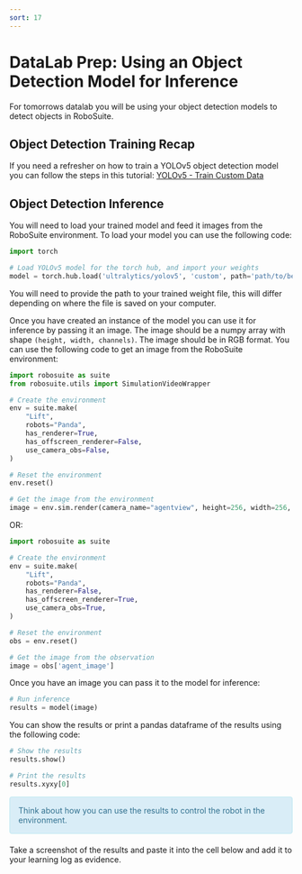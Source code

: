 ```yaml
---
sort: 17
---
```

# DataLab Prep: Using an Object Detection Model for Inference

For tomorrows datalab you will be using your object detection models to detect objects in RoboSuite. 

## Object Detection Training Recap

If you need a refresher on how to train a YOLOv5 object detection model you can follow the steps in this tutorial: [YOLOv5 - Train Custom Data](https://github.com/ultralytics/yolov5/wiki/Train-Custom-Data)

## Object Detection Inference

You will need to load your trained model and feed it images from the RoboSuite environment. To load your model you can use the following code:

```python
import torch

# Load YOLOv5 model for the torch hub, and import your weights
model = torch.hub.load('ultralytics/yolov5', 'custom', path='path/to/best.pt')
```
You will need to provide the path to your trained weight file, this will differ depending on where the file is saved on your computer.

Once you have created an instance of the model you can use it for inference by passing it an image. The image should be a numpy array with shape `(height, width, channels)`. The image should be in RGB format. You can use the following code to get an image from the RoboSuite environment:

```python
import robosuite as suite
from robosuite.utils import SimulationVideoWrapper

# Create the environment
env = suite.make(
    "Lift",
    robots="Panda",
    has_renderer=True,
    has_offscreen_renderer=False,
    use_camera_obs=False,
)

# Reset the environment
env.reset()

# Get the image from the environment
image = env.sim.render(camera_name="agentview", height=256, width=256, depth=False)
```

OR:

```python
import robosuite as suite

# Create the environment
env = suite.make(
    "Lift",
    robots="Panda",
    has_renderer=False,
    has_offscreen_renderer=True,
    use_camera_obs=True,
)

# Reset the environment
obs = env.reset()

# Get the image from the observation
image = obs['agent_image']
```

Once you have an image you can pass it to the model for inference:

```python
# Run inference
results = model(image)
```

You can show the results or print a pandas dataframe of the results using the following code:

```python
# Show the results
results.show()

# Print the results
results.xyxy[0]
```

<div style="padding: 15px; border: 1px solid transparent; border-color: transparent; margin-bottom: 20px; border-radius: 4px; color: #31708f; background-color: #d9edf7; border-color: #bce8f1;">
Think about how you can use the results to control the robot in the environment.
</div>

Take a screenshot of the results and paste it into the cell below and add it to your learning log as evidence.